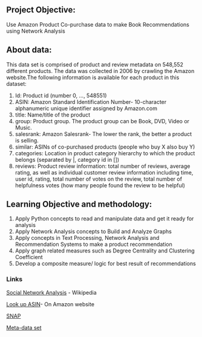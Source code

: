 ## Project Objective:
Use Amazon Product Co-purchase data to make Book Recommendations using Network Analysis

## About data:
This data set is comprised of product and review metadata on 548,552 different products. The data was collected in 2006 by crawling the Amazon website.The following information is available for each product in this dataset:
1. Id: Product id (number 0, ..., 548551)
2. ASIN: Amazon Standard Identification Number- 10-character alphanumeric unique identifier assigned by Amazon.com
3. title: Name/title of the product
4. group: Product group. The product group can be Book, DVD, Video or Music.
5. salesrank: Amazon Salesrank- The lower the rank, the better a product is selling. 
6. similar: ASINs of co-purchased products (people who buy X also buy Y)
7. categories: Location in product category hierarchy to which the product belongs (separated by |, category id in [])
8. reviews: Product review information: total number of reviews, average rating, as well as individual customer review information including time, user id, rating, total number of votes on the review, total number of helpfulness votes (how many people found the review to be helpful)

## Learning Objective and methodology:
1. Apply Python concepts to read and manipulate data and get it ready for analysis
2. Apply Network Analysis concepts to Build and Analyze Graphs
3. Apply concepts in Text Processing, Network Analysis and Recommendation Systems to make a product recommendation
4. Apply graph related measures such as Degree Centrality and Clustering Coefficient
5. Develop a composite measure/ logic for best result of recommendations

### Links
[Social Network Analysis](https://en.wikipedia.org/wiki/Social_network_analysis) - Wikipedia

[Look up ASIN](https://www.amazon.com/product-reviews/<ASIN>)- On Amazon website

[SNAP](http://snap.stanford.edu/index.html)

[Meta-data set](http://snap.stanford.edu/data/amazon-meta.html)

